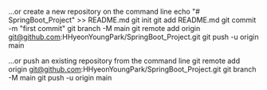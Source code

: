 …or create a new repository on the command line
echo "# SpringBoot_Project" >> README.md
git init
git add README.md
git commit -m "first commit"
git branch -M main
git remote add origin git@github.com:HHyeonYoungPark/SpringBoot_Project.git
git push -u origin main


…or push an existing repository from the command line
git remote add origin git@github.com:HHyeonYoungPark/SpringBoot_Project.git
git branch -M main
git push -u origin main
